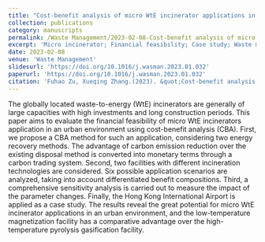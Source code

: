 ```yaml
---
title: "Cost-benefit analysis of micro WtE incinerator applications in an urban environment: A case study at the Hong Kong International Airport"
collection: publications
category: manuscripts
permalink: /Waste Management/2023-02-08-Cost-benefit analysis of micro WtE incinerator applications in an urban environment A case study at the Hong Kong International Airport
excerpt: 'Micro incinerator; Financial feasibility; Case study; Waste management'
date: 2023-02-08
venue: 'Waste Management'
slidesurl: 'https://doi.org/10.1016/j.wasman.2023.01.032'
paperurl: 'https://doi.org/10.1016/j.wasman.2023.01.032'
citation: 'Fuhao Zu, Xueqing Zhang.(2023). &quot;Cost-benefit analysis of micro WtE incinerator applications in an urban environment: A case study at the Hong Kong International Airport.&quot; <i>Waste Management</i>. 159:134-145.'
---
```


The globally located waste-to-energy (WtE) incinerators are generally of large capacities with high investments and long construction periods. This paper aims to evaluate the financial feasibility of micro WtE incinerators application in an urban environment using cost-benefit analysis (CBA). First, we propose a CBA method for such an application, considering two energy recovery methods. The advantage of carbon emission reduction over the existing disposal method is converted into monetary terms through a carbon trading system. Second, two facilities with different incineration technologies are considered. Six possible application scenarios are analyzed, taking into account differentiated benefit compositions. Third, a comprehensive sensitivity analysis is carried out to measure the impact of the parameter changes. Finally, the Hong Kong International Airport is applied as a case study. The results reveal the great potential for micro WtE incinerator applications in an urban environment, and the low-temperature magnetization facility has a comparative advantage over the high-temperature pyrolysis gasification facility.

